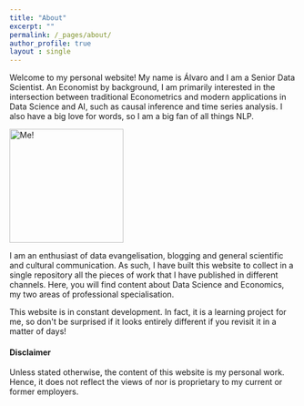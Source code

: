 ```yaml
---
title: "About"
excerpt: ""
permalink: /_pages/about/
author_profile: true
layout : single
---
```



Welcome to my personal website! My name is Álvaro and I am a Senior Data Scientist. An Economist by background, I am primarily interested in the intersection between traditional Econometrics and modern applications in Data Science and AI, such as causal inference and time series analysis. I also have a big love for words, so I am a big fan of all things NLP. 

<img src="https://alvarocorrales.github.io/assets/images/alvaro.jpeg" alt="Me!" width="200" height="200">


I am an enthusiast of data evangelisation, blogging and general scientific and cultural communication. As such, I have built this website to collect in a single repository all the pieces of work that I have published in different channels. Here, you will find content about Data Science and Economics, my two areas of professional specialisation. 

This website is in constant development. In fact, it is a learning project for me, so don't be surprised if it looks entirely different if you revisit it in a matter of days! 

#### Disclaimer
Unless stated otherwise, the content of this website is my personal work. Hence, it does not reflect the views of nor is proprietary to my current or former employers. 
<!-- 
*Wondering about the windmills in the header image? This photo was taken in Consuegra, very close to my hometown, [Madridejos](https://www.google.com/maps/place/45710+Madridejos,+Toledo,+Spain/@39.4714388,-3.5501253,4472m/data=!3m2!1e3!4b1!4m5!3m4!1s0xd6990fcfb5a6c5d:0xb035db616bb6aa52!8m2!3d39.4717383!4d-3.5332049), in the Castilla-La Mancha region in Spain. (Photo credit: Wei Huang in Unsplash.)* -->
